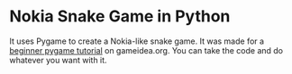 # Nokia Snake Game in Python

It uses Pygame to create a Nokia-like snake game. It was made for a [beginner pygame tutorial](https://gameidea.org/2025/01/19/making-a-nokia-snake-game-in-python/) on gameidea.org. You can take the code and do whatever you want with it.

